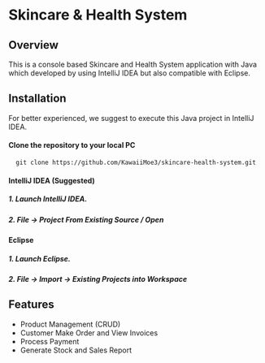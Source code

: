 
# Skincare & Health System

## Overview

This is a console based Skincare and Health System application with Java which developed by using IntelliJ IDEA but also compatible with Eclipse.



## Installation
For better experienced, we suggest to execute this Java project in IntelliJ IDEA.

#### Clone the repository to your local PC

```git
  git clone https://github.com/KawaiiMoe3/skincare-health-system.git
```

#### IntelliJ IDEA (Suggested)

 ##### 1. Launch IntelliJ IDEA.
 ##### 2. File -> Project From Existing Source / Open


#### Eclipse

##### 1. Launch Eclipse.
##### 2. File -> Import -> Existing Projects into Workspace



    
## Features

- Product Management (CRUD)
- Customer Make Order and View Invoices
- Process Payment
- Generate Stock and Sales Report


